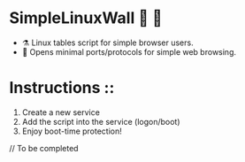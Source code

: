 # SimpleLinuxWall :dna: :satellite:
* :alembic: Linux tables script for simple browser users.
* :telescope: Opens minimal ports/protocols for simple web browsing.

# Instructions ::
1) Create a new service
2) Add the script into the service (logon/boot)
3) Enjoy boot-time protection!

// To be completed
